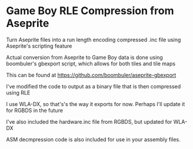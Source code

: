 # Game Boy RLE Compression from Aseprite
 Turn Aseprite files into a run length encoding compressed .inc file using Aseprite's scripting feature
 
 Actual conversion from Aseprite to Game Boy data is done using boombuler's gbexport script, which allows for both tiles and tile maps
 
 This can be found at https://github.com/boombuler/aseprite-gbexport
 
 I've modified the code to output as a binary file that is then compressed using RLE
 
 I use WLA-DX, so that's's the way it exports for now. Perhaps I'll update it for RGBDS in the future

 I've also included the hardware.inc file from RGBDS, but updated for WLA-DX
 
 ASM decmpression code is also included for use in your assembly files.
